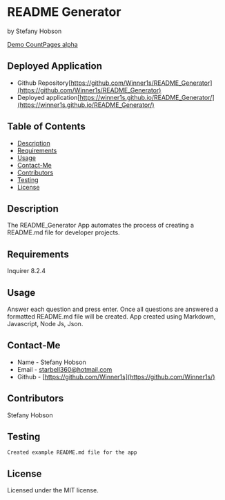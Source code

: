 # README Generator
by Stefany Hobson

[Demo CountPages alpha](https://drive.google.com/file/d/1NajSeBhoiEKFYuRf84H-Hkb9FDrZwal_/view)

## Deployed Application
* Github Repository[https://github.com/Winner1s/README_Generator](https://github.com/Winner1s/README_Generator)
* Deployed application[https://winner1s.github.io/README_Generator/](https://winner1s.github.io/README_Generator/)

## Table of Contents
* [Description](#description)
* [Requirements](#requirements)
* [Usage](#usage)
* [Contact-Me](#contact-me)
* [Contributors](#contributors)
* [Testing](#testing)
* [License](#license)


## Description
The README_Generator App automates the process of creating a README.md file for developer projects.

## Requirements
Inquirer 8.2.4

## Usage
Answer each question and press enter. Once all questions are answered a formatted README.md file will be created.  App created using Markdown, Javascript, Node Js, Json. 

## Contact-Me
* Name - Stefany Hobson
* Email - starbell360@hotmail.com
* Github - [https://github.com/Winner1s](https://github.com/Winner1s/)

## Contributors
Stefany Hobson

## Testing
```
Created example README.md file for the app
```

## License
Licensed under the MIT license.
